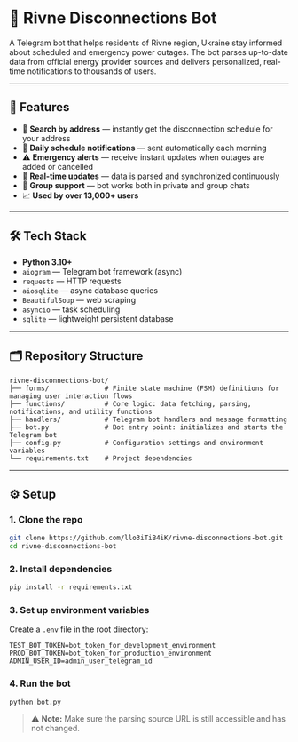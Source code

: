 # 🔌 Rivne Disconnections Bot

A Telegram bot that helps residents of Rivne region, Ukraine stay informed about scheduled and emergency power outages. The bot parses up-to-date data from official energy provider sources and delivers personalized, real-time notifications to thousands of users.

---

## 📲 Features

- 🔎 **Search by address** — instantly get the disconnection schedule for your address
- 📅 **Daily schedule notifications** — sent automatically each morning
- ⚠️ **Emergency alerts** — receive instant updates when outages are added or cancelled
- 🔁 **Real-time updates** — data is parsed and synchronized continuously
- 👥 **Group support** — bot works both in private and group chats
- 📈 **Used by over 13,000+ users**

---

## 🛠️ Tech Stack

- **Python 3.10+**
- `aiogram` — Telegram bot framework (async)
- `requests` — HTTP requests
- `aiosqlite` — async database queries
- `BeautifulSoup` — web scraping
- `asyncio` — task scheduling
- `sqlite` — lightweight persistent database

---

## 🗂️ Repository Structure

```
rivne-disconnections-bot/
├── forms/              # Finite state machine (FSM) definitions for managing user interaction flows
├── functions/          # Core logic: data fetching, parsing, notifications, and utility functions
├── handlers/           # Telegram bot handlers and message formatting
├── bot.py              # Bot entry point: initializes and starts the Telegram bot
├── config.py           # Configuration settings and environment variables
└── requirements.txt    # Project dependencies
```

---

## ⚙️ Setup

### 1. Clone the repo

```bash
git clone https://github.com/llo3iTiB4iK/rivne-disconnections-bot.git
cd rivne-disconnections-bot
```

### 2. Install dependencies

```bash
pip install -r requirements.txt
```

### 3. Set up environment variables

Create a `.env` file in the root directory:

```
TEST_BOT_TOKEN=bot_token_for_development_environment
PROD_BOT_TOKEN=bot_token_for_production_environment
ADMIN_USER_ID=admin_user_telegram_id
```

### 4. Run the bot

```bash
python bot.py
```

> ⚠️ **Note:** Make sure the parsing source URL is still accessible and has not changed.

